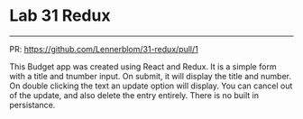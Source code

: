 # Lab 31 Redux
___
   PR: https://github.com/Lennerblom/31-redux/pull/1

   This Budget app was created using React and Redux.  It is a simple form with a title and tnumber input.  On submit, it will display the title and number.  On double clicking the text an update option will display.  You can cancel out of the update, and also delete the entry entirely.  There is no built in persistance.